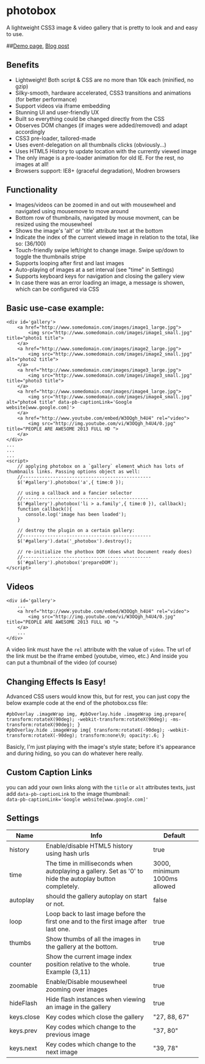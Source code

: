 photobox
========

A lightweight CSS3 image & video gallery that is pretty to look and and easy to use.

##[Demo page](http://dropthebit.com/demos/photobox/), [Blog post](http://dropthebit.com/500/photobox-css3-image-gallery-jquery-plugin/)

## Benefits
*    Lightweight! Both script & CSS are no more than 10k each (minified, no gzip)
*    Silky-smooth, hardware accelerated, CSS3 transitions and animations (for better performance)
*    Support videos via iframe embedding
*    Stunning UI and user-friendly UX
*    Built so everything could be changed directly from the CSS
*    Observes DOM changes (if images were added/removed) and adapt accordingly
*    CSS3 pre-loader, tailored-made
*    Uses event-delegation on all thumbnails clicks (obviously...)
*    Uses HTML5 History to update location with the currently viewed image
*    The only image is a pre-loader animation for old IE. For the rest, no images at all!
*    Browsers support: IE8+ (graceful degradation), Modren browsers

## Functionality
*    Images/videos can be zoomed in and out with mousewheel and navigated using mousemove to move around
*    Bottom row of thumbnails, navigated by mouse movment, can be resized using the mousewheel
*    Shows the image's 'alt' or 'title' attribute text at the bottom
*    Indicate the index of the current viewed image in relation to the total, like so: (36/100)
*    Touch-friendly swipe left/right to change image. Swipe up/down to toggle the thumbnails stripe
*    Supports looping after first and last images
*    Auto-playing of images at a set interval (see "time" in Settings)
*    Supports keyboard keys for navigation and closing the gallery view
*    In case there was an error loading an image, a message is showen, which can be configured via CSS

## Basic use-case example:
    <div id='gallery'>
        <a href="http://www.somedomain.com/images/image1_large.jpg">
        	<img src="http://www.somedomain.com/images/image1_small.jpg" title="photo1 title">
    	</a>
    	<a href="http://www.somedomain.com/images/image2_large.jpg">
    		<img src="http://www.somedomain.com/images/image2_small.jpg" alt="photo2 title">
    	</a>
    	<a href="http://www.somedomain.com/images/image3_large.jpg">
    		<img src="http://www.somedomain.com/images/image3_small.jpg" title="photo3 title">
    	</a>
    	<a href="http://www.somedomain.com/images/image4_large.jpg">
    		<img src="http://www.somedomain.com/images/image4_small.jpg" alt="photo4 title" data-pb-captionLink='Google website[www.google.com]'>
    	</a>
		<a href="http://www.youtube.com/embed/W3OQgh_h4U4" rel="video">
			<img src="http://img.youtube.com/vi/W3OQgh_h4U4/0.jpg" title="PEOPLE ARE AWESOME 2013 FULL HD ">
		</a>
    </div>
    ...
    ...
    ...
    <script>
        // applying photobox on a `gallery` element which has lots of thumbnails links. Passing options object as well:
		//-----------------------------------------------
		$('#gallery').photobox('a',{ time:0 });
       
	    // using a callback and a fancier selector
		//----------------------------------------------
        $('#gallery').photobox('li > a.family',{ time:0 }), callback);
        function callback(){
           console.log('image has been loaded');
        }
		
		// destroy the plugin on a certain gallery:
		//-----------------------------------------------
		$('#gallery').data('_photobox').destroy();
		
		// re-initialize the photbox DOM (does what Document ready does)
		//-----------------------------------------------
		$('#gallery').photobox('prepareDOM');
    </script>
	
## Videos
    <div id='gallery'>
		...
		<a href="http://www.youtube.com/embed/W3OQgh_h4U4" rel="video">
			<img src="http://img.youtube.com/vi/W3OQgh_h4U4/0.jpg" title="PEOPLE ARE AWESOME 2013 FULL HD ">
		</a>
		...
	</div>
	
A video link must have the `rel` attribute with the value of `video`. The url of the link must be the iframe embed (youtube, vimeo, etc.) And inside you can put a thumbnail of the video (of course)

## Changing Effects Is Easy!
Advanced CSS users would know this, but for rest, you can just copy the below example code at the end of the photobox.css file:
    
    #pbOverlay .imageWrap img, #pbOverlay.hide .imageWrap img.prepare{ transform:rotateX(90deg); -webkit-transform:rotateX(90deg); -ms-transform:rotateX(90deg); }
    #pbOverlay.hide .imageWrap img{ transform:rotateX(-90deg); -webkit-transform:rotateX(-90deg); transform:none\9; opacity:.6; }

Basicly, I'm just playing with the image's style state; before it's appearance and during hiding, so you can do whatever here really.

## Custom Caption Links
you can add your own links along with the `title` or `alt` attributes texts, just add `data-pb-captionLink` to the image thumbnail:<br>
`data-pb-captionLink='Google website[www.google.com]'`


## Settings


Name        | Info                                                                                                     | Default
----------- | -------------------------------------------------------------------------------------------------------- | -----------------------------
history     | Enable/disable HTML5 history using hash urls                                                             | true
time        | The time in milliseconds when autoplaying a gallery. Set as '0' to hide the autoplay button completely.  | 3000, minimum 1000ms allowed
autoplay    | should the gallery autoplay on start or not.                                                             | false
loop        | Loop back to last image before the first one and to the first image after last one.                      | true
thumbs      | Show thumbs of all the images in the gallery at the bottom.                                              | true
counter     | Show the current image index position relative to the whole. Example (3,11)                              | true
zoomable    | Enable/Disable mousewheel zooming over images                                                            | true
hideFlash   | Hide flash instances when viewing an image in the gallery                                                | true
keys.close  | Key codes which close the gallery                                                                        | "27, 88, 67"
keys.prev   | Key codes which change to the previous image                                                             | "37, 80"
keys.next   | Key codes which change to the next image                                                                 | "39, 78"
   

